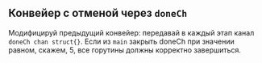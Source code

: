 ## Конвейер с отменой через ```doneCh```

Модифицируй предыдущий конвейер: передавай в каждый этап канал ```doneCh chan struct{}```.
Если из ```main``` закрыть doneCh при значении равном, скажем, 5, все горутины должны корректно завершиться.